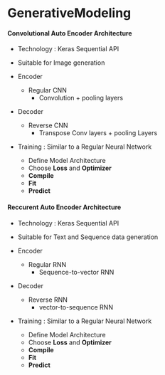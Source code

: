 # GenerativeModeling




#### Convolutional Auto Encoder Architecture

  * Technology : Keras Sequential API
  * Suitable for Image generation
  * Encoder 
    * Regular CNN
      * Convolution + pooling layers 
  * Decoder
    * Reverse CNN 
      * Transpose Conv layers + pooling Layers

  * Training : Similar to a Regular Neural Network 
    * Define Model Architecture
    * Choose **Loss** and **Optimizer**
    * **Compile**
    * **Fit**
    * **Predict** 






#### Reccurent Auto Encoder Architecture

  * Technology : Keras Sequential API
  * Suitable for Text and Sequence data generation
  * Encoder 
    * Regular RNN
      * Sequence-to-vector RNN
  * Decoder
    * Reverse RNN
      * vector-to-sequence RNN

  * Training : Similar to a Regular Neural Network 
    * Define Model Architecture
    * Choose **Loss** and **Optimizer**
    * **Compile**
    * **Fit**
    * **Predict** 




